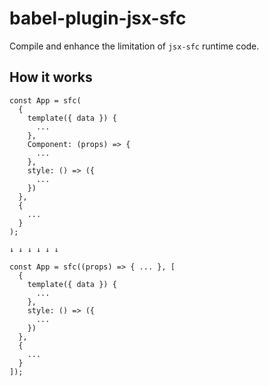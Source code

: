 # babel-plugin-jsx-sfc

Compile and enhance the limitation of `jsx-sfc` runtime code.

## How it works

```tsx
const App = sfc(
  {
    template({ data }) {
      ...
    },
    Component: (props) => {
      ...
    },
    style: () => ({
      ...
    })
  },
  {
    ...
  }
);

↓ ↓ ↓ ↓ ↓ ↓

const App = sfc((props) => { ... }, [
  {
    template({ data }) {
      ...
    },
    style: () => ({
      ...
    })
  },
  {
    ...
  }
]);
```
